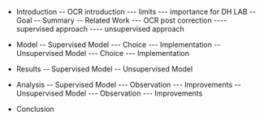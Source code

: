 - Introduction
-- OCR introduction
--- limits
--- importance for DH LAB
-- Goal
-- Summary
-- Related Work
--- OCR post correction
---- supervised approach
---- unsupervised approach

- Model
-- Supervised Model
--- Choice
--- Implementation
-- Unsupervised Model
--- Choice
--- Implementation

- Results
-- Supervised Model
-- Unsupervised Model

- Analysis
-- Supervised Model
--- Observation
--- Improvements
-- Unsupervised Model
--- Observation
--- Improvements

- Conclusion